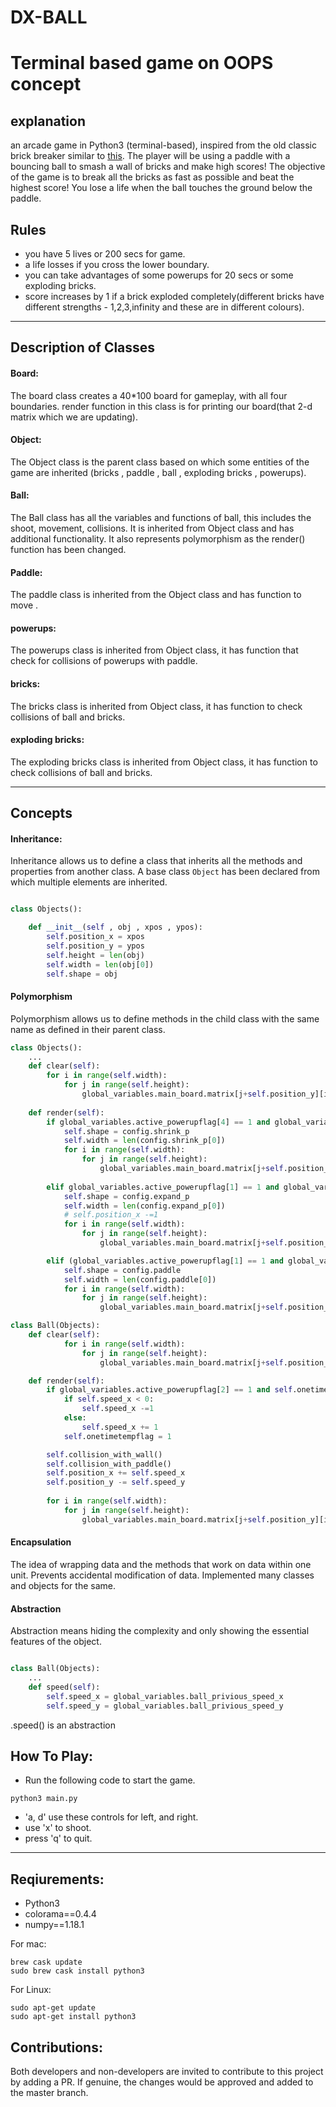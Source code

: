 # DX-BALL
# Terminal based game on OOPS concept
## explanation

an arcade game in Python3 (terminal-based), inspired from the old classic brick breaker similar to [this](https://www.youtube.com/watch?v=BXEk0IHzHOM). The player will be using a paddle with a bouncing ball to smash a wall of bricks and make high scores! The objective of the game is to break all the bricks as fast as possible and beat the highest score! You lose a life when the ball touches the ground below the paddle.

Rules
-------------------

* you have 5 lives or 200 secs for game. 
* a life losses if you cross the lower boundary.
* you can take advantages of some powerups for 20 secs or some exploding bricks. 
* score increases by 1 if a brick exploded completely(different bricks have different strengths - 1,2,3,infinity and these are in different colours).

------------------------

Description of Classes 
--------------------------------------------
#### Board:
The board class creates a 40*100 board for gameplay, with all four boundaries. render function in this class is for printing our board(that 2-d matrix which we are updating).

#### Object:
The Object class is the parent class based on which some entities of the game are inherited (bricks , paddle , ball , exploding bricks , powerups).

#### Ball:
The Ball class has all the variables and functions of ball, this includes the shoot, movement, collisions. It is inherited from Object class and has additional functionality. It also represents polymorphism as the render() function has been changed.

#### Paddle:
The paddle class is inherited from the Object class and has function to move .

#### powerups:
The powerups class is inherited from Object class, it has function that check for collisions of powerups with paddle.

#### bricks:
The bricks class is inherited from Object class, it has function to check collisions of ball and bricks.

#### exploding bricks:
The exploding bricks class is inherited from Object class, it has function to check collisions of ball and bricks.
__________________

Concepts
--------------------------------------------

#### Inheritance:

Inheritance allows us to define a class that inherits all the methods and properties from another class. 
A base class `Object` has been declared from which multiple elements are inherited.

```python

class Objects():

    def __init__(self , obj , xpos , ypos):
        self.position_x = xpos
        self.position_y = ypos
        self.height = len(obj)
        self.width = len(obj[0])
        self.shape = obj

```

#### Polymorphism

Polymorphism allows us to define methods in the child class with the same name as defined in their parent class. 

```python
class Objects():
    ...
    def clear(self):
        for i in range(self.width):
            for j in range(self.height):
                global_variables.main_board.matrix[j+self.position_y][i+self.position_x] = " "
    
    def render(self):
        if global_variables.active_powerupflag[4] == 1 and global_variables.active_powerupflag[1] == 0:
            self.shape = config.shrink_p
            self.width = len(config.shrink_p[0])
            for i in range(self.width):
                for j in range(self.height):
                    global_variables.main_board.matrix[j+self.position_y][i+self.position_x] =( Back.CYAN + Fore.CYAN + self.shape[j][i] )
        
        elif global_variables.active_powerupflag[1] == 1 and global_variables.active_powerupflag[4] == 0:
            self.shape = config.expand_p
            self.width = len(config.expand_p[0])
            # self.position_x -=1 
            for i in range(self.width):
                for j in range(self.height):
                    global_variables.main_board.matrix[j+self.position_y][i+self.position_x] =( Back.CYAN + Fore.CYAN + self.shape[j][i] )

        elif (global_variables.active_powerupflag[1] == 1 and global_variables.active_powerupflag[4] == 1) or (global_variables.active_powerupflag[1] == 0 and global_variables.active_powerupflag[4] == 0):
            self.shape = config.paddle
            self.width = len(config.paddle[0])
            for i in range(self.width):
                for j in range(self.height):
                    global_variables.main_board.matrix[j+self.position_y][i+self.position_x] =( Back.CYAN + Fore.CYAN + self.shape[j][i] )
```
```python
class Ball(Objects):
    def clear(self):
            for i in range(self.width):
                for j in range(self.height):
                    global_variables.main_board.matrix[j+self.position_y][i+self.position_x] = " "

    def render(self):
        if global_variables.active_powerupflag[2] == 1 and self.onetimetempflag == 0:
            if self.speed_x < 0:
                self.speed_x -=1
            else:
                self.speed_x += 1
            self.onetimetempflag = 1

        self.collision_with_wall()
        self.collision_with_paddle()
        self.position_x += self.speed_x
        self.position_y -= self.speed_y
        
        for i in range(self.width):
            for j in range(self.height):
                global_variables.main_board.matrix[j+self.position_y][i+self.position_x] = self.shape[j][i]
```

#### Encapsulation

The idea of wrapping data and the methods that work on data within one unit. Prevents accidental modification of data.
Implemented many classes and objects for the same.

#### Abstraction

Abstraction means hiding the complexity and only showing the essential features of the object.

```python

class Ball(Objects):
    ...
    def speed(self):
        self.speed_x = global_variables.ball_privious_speed_x
        self.speed_y = global_variables.ball_privious_speed_y
```
.speed() is an abstraction

How To Play:
------------------

* Run the following code to start the game.
```
python3 main.py
```
* 'a,  d' use these controls for left, and right.
* use 'x' to shoot. 
* press 'q' to quit.

___________________

Reqiurements:
--------------------
- Python3
- colorama==0.4.4
- numpy==1.18.1

For mac:
```
brew cask update
sudo brew cask install python3
```
For Linux:
```
sudo apt-get update
sudo apt-get install python3
```

Contributions: 
---------------------
Both developers and non-developers are invited to contribute to this project by adding a PR. If genuine, the changes would be approved and added to the master branch.
